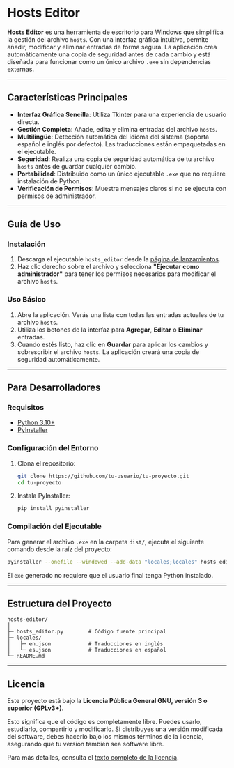 # Hosts Editor

**Hosts Editor** es una herramienta de escritorio para Windows que simplifica la gestión del archivo `hosts`. Con una interfaz gráfica intuitiva, permite añadir, modificar y eliminar entradas de forma segura. La aplicación crea automáticamente una copia de seguridad antes de cada cambio y está diseñada para funcionar como un único archivo `.exe` sin dependencias externas.

 ---

## Características Principales

  * **Interfaz Gráfica Sencilla**: Utiliza Tkinter para una experiencia de usuario directa.
  * **Gestión Completa**: Añade, edita y elimina entradas del archivo `hosts`.
  * **Multilingüe**: Detección automática del idioma del sistema (soporta español e inglés por defecto). Las traducciones están empaquetadas en el ejecutable.
  * **Seguridad**: Realiza una copia de seguridad automática de tu archivo `hosts` antes de guardar cualquier cambio.
  * **Portabilidad**: Distribuido como un único ejecutable `.exe` que no requiere instalación de Python.
  * **Verificación de Permisos**: Muestra mensajes claros si no se ejecuta con permisos de administrador.

-----

## Guía de Uso

### Instalación

1.  Descarga el ejecutable `hosts_editor` desde la [página de lanzamientos](https://github.com/). 
2.  Haz clic derecho sobre el archivo y selecciona **"Ejecutar como administrador"** para tener los permisos necesarios para modificar el archivo `hosts`.

### Uso Básico

1.  Abre la aplicación. Verás una lista con todas las entradas actuales de tu archivo `hosts`.
2.  Utiliza los botones de la interfaz para **Agregar**, **Editar** o **Eliminar** entradas.
3.  Cuando estés listo, haz clic en **Guardar** para aplicar los cambios y sobrescribir el archivo `hosts`. La aplicación creará una copia de seguridad automáticamente.

-----

## Para Desarrolladores

### Requisitos

  * [Python 3.10+](https://www.python.org/downloads/)
  * [PyInstaller](https://pyinstaller.org/en/stable/)

### Configuración del Entorno

1.  Clona el repositorio:
    ```bash
    git clone https://github.com/tu-usuario/tu-proyecto.git
    cd tu-proyecto
    ```
2.  Instala PyInstaller:
    ```bash
    pip install pyinstaller
    ```

### Compilación del Ejecutable

Para generar el archivo `.exe` en la carpeta `dist/`, ejecuta el siguiente comando desde la raíz del proyecto:

```bash
pyinstaller --onefile --windowed --add-data "locales;locales" hosts_editor.py
```

El `exe` generado no requiere que el usuario final tenga Python instalado.

-----

## Estructura del Proyecto

```
hosts-editor/
│
├─ hosts_editor.py        # Código fuente principal
├─ locales/
│   ├─ en.json            # Traducciones en inglés
│   └─ es.json            # Traducciones en español
└─ README.md
```

-----

## Licencia

Este proyecto está bajo la **Licencia Pública General GNU, versión 3 o superior (GPLv3+)**.

Esto significa que el código es completamente libre. Puedes usarlo, estudiarlo, compartirlo y modificarlo. Si distribuyes una versión modificada del software, debes hacerlo bajo los mismos términos de la licencia, asegurando que tu versión también sea software libre.

Para más detalles, consulta el [texto completo de la licencia](https://www.gnu.org/licenses/gpl-3.0.html).